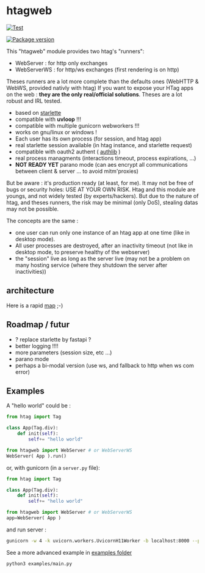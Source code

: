 # htagweb

[![Test](https://github.com/manatlan/htagweb/actions/workflows/on_commit_do_all_unittests.yml/badge.svg)](https://github.com/manatlan/htagweb/actions/workflows/on_commit_do_all_unittests.yml)

<a href="https://pypi.org/project/htagweb/">
    <img src="https://badge.fury.io/py/htagweb.svg?x" alt="Package version">
</a>

This "htagweb" module provides two htag's "runners":

 * WebServer     : for http only exchanges
 * WebServerWS   : for http/ws exchanges (first rendering is on http)

Theses runners are a lot more complete than the defaults ones (WebHTTP & WebWS, provided nativly with htag)
If you want to expose your HTag apps on the web : **they are the only real/official solutions**.
Theses are a lot robust and IRL tested.

 * based on [starlette](https://pypi.org/project/starlette/)
 * compatible with **uvloop** !!!
 * compatible with multiple gunicorn webworkers !!!
 * works on gnu/linux or windows !
 * Each user has its own process (for session, and htag app)
 * real starlette session available (in htag instance, and starlette request)
 * compatible with oauth2 authent ( [authlib](https://pypi.org/project/Authlib/) )
 * real process managments (interactions timeout, process expirations, ...)
 * **NOT READY YET** parano mode (can aes encrypt all communications between client & server ... to avoid mitm'proxies)

But be aware : it's production ready (at least, for me). It may not be free of bugs or security holes: USE AT YOUR OWN RISK.
Htag and this module are youngs, and not widely tested (by experts/hackers). But due to the nature of htag, and theses runners,
the risk may be minimal (only DoS), stealing datas may not be possible.

The concepts are the same :

 - one user can run only one instance of an htag app at one time (like in desktop mode).
 - All user processes are destroyed, after an inactivity timeout (not like in desktop mode, to preserve healthy of the webserver)
 - the "session" live as long as the server live (may not be a problem on many hosting service (where they shutdown the server after inactivities))

## architecture

Here is a rapid [map](https://www.tldraw.com/s/v2_c_0z8CUdwoKgrIjBa29yeO7?viewport=228%2C-15%2C1920%2C976&page=page%3AlnBx9GrxTdcdrdgOk-s83) ;-)

## Roadmap / futur

- ? replace starlette by fastapi ?
- better logging !!!!
- more parameters (session size, etc ...)
- parano mode
- perhaps a bi-modal version (use ws, and fallback to http when ws com error)


## Examples

A "hello world" could be :

```python
from htag import Tag

class App(Tag.div):
    def init(self):
        self+= "hello world"

from htagweb import WebServer # or WebServerWS
WebServer( App ).run()
```

or, with gunicorn (in a `server.py` file):

```python
from htag import Tag

class App(Tag.div):
    def init(self):
        self+= "hello world"

from htagweb import WebServer # or WebServerWS
app=WebServer( App )
```

and run server :

```bash
gunicorn -w 4 -k uvicorn.workers.UvicornH11Worker -b localhost:8000 --preload server:app
```

See a more advanced example in [examples folder](https://github.com/manatlan/htagweb/tree/master/examples)

```bash
python3 examples/main.py
```
